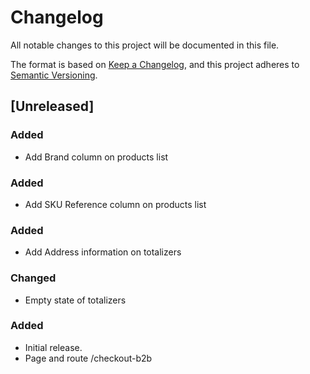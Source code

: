# Changelog

All notable changes to this project will be documented in this file.

The format is based on [Keep a Changelog](https://keepachangelog.com/en/1.0.0/),
and this project adheres to [Semantic Versioning](https://semver.org/spec/v2.0.0.html).

## [Unreleased]

### Added

- Add Brand column on products list 

### Added

- Add SKU Reference column on products list

### Added

- Add Address information on totalizers

### Changed

- Empty state of totalizers

### Added

- Initial release.
- Page and route /checkout-b2b
